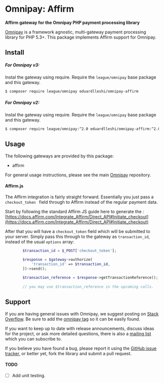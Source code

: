 # Omnipay: Affirm

**Affirm gateway for the Omnipay PHP payment processing library**

[Omnipay](https://github.com/thephpleague/omnipay) is a framework agnostic, multi-gateway payment
processing library for PHP 5.3+. This package implements Affirm support for Omnipay.

## Install

##### For Omnipay v3:

Instal the gateway using require. Require the `league/omnipay` base package and this gateway.

``` bash
$ composer require league/omnipay eduardlleshi/omnipay-affirm
```

##### For Omnipay v2:

Instal the gateway using require. Require the `league/omnipay` base package and this gateway.

``` bash
$ composer require league/omnipay:^2.0 eduardlleshi/omnipay-affirm:^2.0
```

## Usage

The following gateways are provided by this package:

 * affirm

For general usage instructions, please see the main [Omnipay](https://github.com/thephpleague/omnipay) repository.

#### Affirm.js

The Affirm integration is fairly straight forward. Essentially you just pass
a `checkout_token ` field through to Affirm instead of the regular payment data.

Start by following the standard Affirm JS guide here to generate the :
[https://docs.affirm.com/Integrate_Affirm/Direct_API#Initiate_checkout](https://docs.affirm.com/Integrate_Affirm/Direct_API#Initiate_checkout)

After that you will have a `checkout_token` field which will be submitted to your server.
Simply pass this through to the gateway as `transaction_id`, instead of the usual `options` array:

```php
        $transaction_id = $_POST['checkout_token'];

        $response = $gateway->authorize(
            'transaction_id' => $transaction_id,
        ])->send();
        
        $transaction_reference = $response->getTransactionReference();
        
        // you may use $transaction_reference in the upcoming calls.
```

## Support

If you are having general issues with Omnipay, we suggest posting on
[Stack Overflow](http://stackoverflow.com/). Be sure to add the
[omnipay tag](http://stackoverflow.com/questions/tagged/omnipay) so it can be easily found.

If you want to keep up to date with release announcements, discuss ideas for the project,
or ask more detailed questions, there is also a [mailing list](https://groups.google.com/forum/#!forum/omnipay) which
you can subscribe to.

If you believe you have found a bug, please report it using the [GitHub issue tracker](https://github.com/eduardlleshi/omnipay-affirm/issues),
or better yet, fork the library and submit a pull request.

#### TODO
- [ ] Add unit testing.
